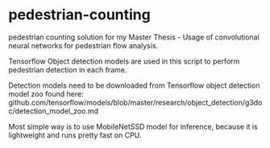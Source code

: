 # pedestrian-counting
pedestrian counting solution for my Master Thesis - Usage of convolutional neural networks for pedestrian flow analysis.

Tensorflow Object detection models are used in this script to perform pedestrian detection in each frame.

Detection models need to be downloaded from Tensorflow object detection model zoo found here: github.com/tensorflow/models/blob/master/research/object_detection/g3doc/detection_model_zoo.md

Most simple way is to use MobileNetSSD model for inference, because it is lightweight and runs pretty fast on CPU.
